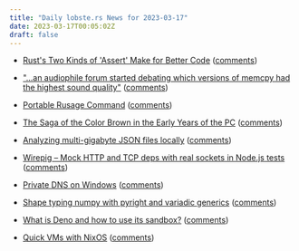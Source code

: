 ```yaml
---
title: "Daily lobste.rs News for 2023-03-17"
date: 2023-03-17T00:05:02Z
draft: false
---
```






- [Rust's Two Kinds of 'Assert' Make for Better Code](https://tratt.net/laurie/blog/2023/rusts_two_kinds_of_assert_make_for_better_code.html)
  ([comments](https://lobste.rs/s/w30ijz/rust_s_two_kinds_assert_make_for_better))



- ["...an audiophile forum started debating which versions of memcpy had the highest sound quality"](https://discuss.systems/@dan/110008052977994607)
  ([comments](https://lobste.rs/s/pleinb/audiophile_forum_started_debating_which))



- [Portable Rusage Command](https://justine.lol/rusage/)
  ([comments](https://lobste.rs/s/engsgy/portable_rusage_command))



- [The Saga of the Color Brown in the Early Years of the PC](http://nerdlypleasures.blogspot.com/2023/03/the-saga-of-color-brown-in-early-years.html)
  ([comments](https://lobste.rs/s/urcorv/saga_color_brown_early_years_pc))



- [Analyzing multi-gigabyte JSON files locally](https://thenybble.de/posts/json-analysis/)
  ([comments](https://lobste.rs/s/h8lsyz/analyzing_multi_gigabyte_json_files))



- [Wirepig – Mock HTTP and TCP deps with real sockets in Node.js tests](https://github.com/griffinmyers/wirepig)
  ([comments](https://lobste.rs/s/dx1kpw/wirepig_mock_http_tcp_deps_with_real))



- [Private DNS on Windows](https://blog.openziti.io/private-dns-on-windows)
  ([comments](https://lobste.rs/s/jgq73e/private_dns_on_windows))



- [Shape typing numpy with pyright and variadic generics](https://taoa.io/posts/Shape-typing-numpy-with-pyright-and-variadic-generics)
  ([comments](https://lobste.rs/s/5pydzz/shape_typing_numpy_with_pyright_variadic))



- [What is Deno and how to use its sandbox?](https://www.zaynetro.com/post/what-is-deno/)
  ([comments](https://lobste.rs/s/ddadcg/what_is_deno_how_use_its_sandbox))



- [Quick VMs with NixOS](https://galowicz.de/2023/03/13/quick-vms-with-nixos/)
  ([comments](https://lobste.rs/s/k4ifjh/quick_vms_with_nixos))


